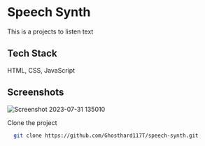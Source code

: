 # Speech Synth

This is a projects to listen text

## Tech Stack

HTML, CSS, JavaScript

## Screenshots
![Screenshot 2023-07-31 135010](https://github.com/Ghosthard117T/speech-synth/assets/132961867/e45d9c07-122b-4b15-8d75-1f2e71d42031)

Clone the project

```bash
  git clone https://github.com/Ghosthard117T/speech-synth.git
```
